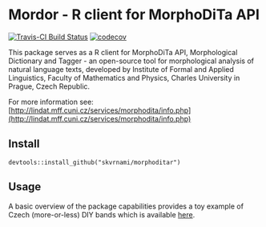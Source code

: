 # Mordor - R client for MorphoDiTa API

[![Travis-CI Build Status](https://travis-ci.org/skvrnami/morphoditar.svg?branch=master)](https://travis-ci.org/skvrnami/morphoditar)
[![codecov](https://codecov.io/gh/skvrnami/morphoditar/branch/master/graph/badge.svg)](https://codecov.io/gh/skvrnami/morphoditar)

This package serves as a R client for MorphoDiTa API, 
Morphological Dictionary and Tagger - an open-source 
tool for morphological analysis of natural language texts, 
developed by Institute of Formal and Applied Linguistics, 
Faculty of Mathematics and Physics, Charles University in Prague, 
Czech Republic.

For more information see:
[http://lindat.mff.cuni.cz/services/morphodita/info.php](http://lindat.mff.cuni.cz/services/morphodita/info.php)

## Install

```
devtools::install_github("skvrnami/morphoditar")
```

## Usage

A basic overview of the package capabilities provides a toy example of Czech (more-or-less) DIY bands which is available [here](http://skvrnami.github.io/morphoditar/lyrics-usecase.html).


